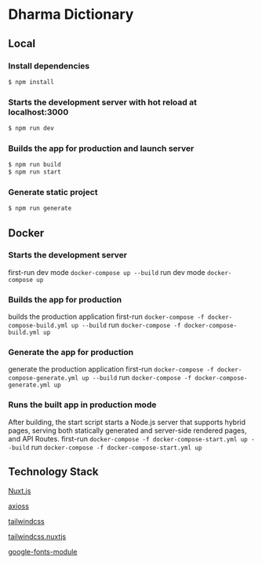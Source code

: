 # Dharma Dictionary

## Local

### Install dependencies

```bash
$ npm install
```

### Starts the development server with hot reload at localhost:3000

```bash
$ npm run dev
```

### Builds the app for production and launch server

```bash
$ npm run build
$ npm run start
```

### Generate static project

```bash
$ npm run generate
```

<!-- After building, the start script starts a Node.js server that supports hybrid
pages, serving both statically generated and server-side rendered pages, and
API Routes. -->
<!-- `npm i && next start` -->

## Docker

### Starts the development server

first-run dev mode
`docker-compose up --build`
run dev mode
`docker-compose up`

### Builds the app for production

builds the production application
first-run
`docker-compose -f docker-compose-build.yml up --build`
run
`docker-compose -f docker-compose-build.yml up`

### Generate the app for production

generate the production application
first-run
`docker-compose -f docker-compose-generate.yml up --build`
run
`docker-compose -f docker-compose-generate.yml up`

### Runs the built app in production mode

After building, the start script starts a Node.js server that supports hybrid
pages, serving both statically generated and server-side rendered pages, and
API Routes.
first-run
`docker-compose -f docker-compose-start.yml up --build`
run
`docker-compose -f docker-compose-start.yml up`

## Technology Stack

[Nuxt.js](https://nuxtjs.org)

[axioss](https://axios.nuxtjs.org/)

[tailwindcss](https://tailwindcss.com/)

[tailwindcss.nuxtjs](https://tailwindcss.nuxtjs.org/)

[google-fonts-module](https://github.com/nuxt-community/google-fonts-module)
